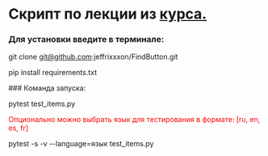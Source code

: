 # Скрипт по лекции из <a href='https://stepik.org/lesson/237240/step/10?unit=209628'>курса.</a>
### Для установки введите в терминале:

<div>

  git clone git@github.com:jeffrixxxon/FindButton.git

</div>
<div>
  
  pip install requirements.txt
  
</div>
### Команда запуска:
<div>
  
  pytest test_items.py

</div>
<p style="color: red">Опционально можно выбрать язык для тестирования в формате: [ru, en, es, fr]</p>

<div>

  pytest -s -v --language=язык test_items.py

</div>
